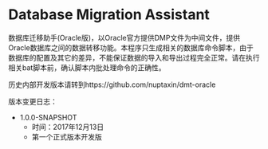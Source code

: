 Database Migration Assistant
===================

数据库迁移助手(Oracle版)，以Oracle官方提供DMP文件为中间文件，提供Oracle数据库之间的数据转移功能。本程序只生成相关的数据库命令脚本，由于数据库的配置及其它的差异，不能保证数据的导入和导出过程完全正常。请在执行相关bat脚本前，确认脚本内批处理命令的正确性。

历史内部开发版本请转到https://github.com/nuptaxin/dmt-oracle

版本变更日志：
- 1.0.0-SNAPSHOT
	- 时间：2017年12月13日
	- 第一个正式版本开发版
